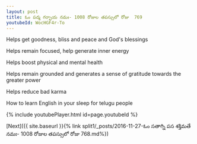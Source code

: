 ```yaml
---
layout: post
title: ఓం పద్మ గర్భాయ నమః- 1008 రోజుల తపస్సులో రోజు  769
youtubeId: WocHGF4r-To
---
```

 
 
Helps get goodness, bliss and peace and God's blessings
 
Helps remain focused, help generate inner energy 
 
Helps boost physical and mental health 
 
Helps remain grounded and generates a sense of gratitude towards the greater power 
 
Helps reduce bad karma
 
How to learn English in your sleep for telugu people
 
 
 
 


{% include youtubePlayer.html id=page.youtubeId %}
 
[Next]({{ site.baseurl }}{% link split1/_posts/2016-11-27-ఓం సతాగ్ని పస శక్తిమతే నమః- 1008 రోజుల తపస్సులో రోజు  768.md%})
 
